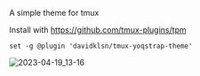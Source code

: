 A simple theme for tmux

Install with https://github.com/tmux-plugins/tpm
```
set -g @plugin 'davidklsn/tmux-yoqstrap-theme'
```

![2023-04-19_13-16](https://user-images.githubusercontent.com/1679182/233059581-a63a10dc-4ae7-4ba0-b280-2286681984f6.png)
